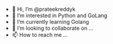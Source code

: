 - 👋 Hi, I’m @prateekreddyk
- 👀 I’m interested in Python and GoLang
- 🌱 I’m currently learning Golang
- 💞️ I’m looking to collaborate on ...
- 📫 How to reach me ...

<!---
prateekreddyk/prateekreddyk is a ✨ special ✨ repository because its `README.md` (this file) appears on your GitHub profile.
You can click the Preview link to take a look at your changes.
--->
